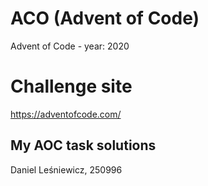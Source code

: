 # ACO (Advent of Code)
 Advent of Code - year: 2020
# Challenge site 
 https://adventofcode.com/
## My AOC task solutions
Daniel Leśniewicz, 250996
